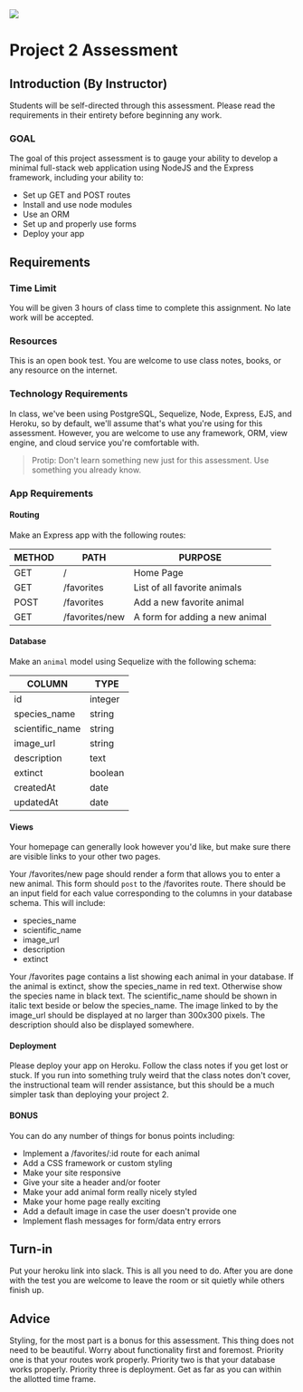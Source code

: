 <img src="https://i.imgur.com/sX12DTc.png">

# Project 2 Assessment

## Introduction (By Instructor)

Students will be self-directed through this assessment. Please read the requirements in their entirety before beginning any work. 

### GOAL

The goal of this project assessment is to gauge your ability to develop a minimal full-stack web application using NodeJS and the Express framework, including your ability to:

- Set up GET and POST routes
- Install and use node modules
- Use an ORM
- Set up and properly use forms
- Deploy your app 

## Requirements

### Time Limit

You will be given 3 hours of class time to complete this assignment. No late work will be accepted.

### Resources

This is an open book test. You are welcome to use class notes, books, or any resource on the internet.

### Technology Requirements

In class, we've been using PostgreSQL, Sequelize, Node, Express, EJS, and Heroku, so by default, we'll assume that's what you're using for this assessment. However, you are welcome to use any framework, ORM, view engine, and cloud service you're comfortable with.

> Protip: Don't learn something new just for this assessment. Use something you already know.

### App Requirements

#### Routing

Make an Express app with the following routes:

| METHOD | PATH | PURPOSE |
| ---- | --------------- | ------------------------------------ |
| GET | / | Home Page |
| GET | /favorites | List of all favorite animals |
| POST | /favorites | Add a new favorite animal |
| GET | /favorites/new | A form for adding a new animal |

#### Database

Make an `animal` model using Sequelize with the following schema:

| COLUMN | TYPE |
| ----------------- | ---------------- |
| id | integer |
| species_name | string |
| scientific_name | string |
| image_url | string |
| description | text |
| extinct | boolean |
| createdAt | date |
| updatedAt | date |

#### Views

Your homepage can generally look however you'd like, but make sure there are visible links to your other two pages.

Your /favorites/new page should render a form that allows you to enter a new animal. This form should `post` to the /favorites route. There should be an input field for each value corresponding to the columns in your database schema. This will include:

* species_name
* scientific_name
* image_url
* description
* extinct

Your /favorites page contains a list showing each animal in your database. If the animal is extinct, show the species_name in red text. Otherwise show the species name in black text. The scientific_name should be shown in italic text beside or below the species_name. The image linked to by the image_url should be displayed at no larger than 300x300 pixels. The description should also be displayed somewhere.

#### Deployment

Please deploy your app on Heroku. Follow the class notes if you get lost or stuck. If you run into something truly weird that the class notes don't cover, the instructional team will render assistance, but this should be a much simpler task than deploying your project 2.

#### BONUS

You can do any number of things for bonus points including:

- Implement a /favorites/:id route for each animal
- Add a CSS framework or custom styling
- Make your site responsive
- Give your site a header and/or footer
- Make your add animal form really nicely styled
- Make your home page really exciting
- Add a default image in case the user doesn't provide one
- Implement flash messages for form/data entry errors

## Turn-in

Put your heroku link into slack. This is all you need to do. After you are done with the test you are welcome to leave the room or sit quietly while others finish up. 

## Advice

Styling, for the most part is a bonus for this assessment. This thing does not need to be beautiful. Worry about functionality first and foremost. Priority one is that your routes work properly. Priority two is that your database works properly. Priority three is deployment. Get as far as you can within the allotted time frame.
